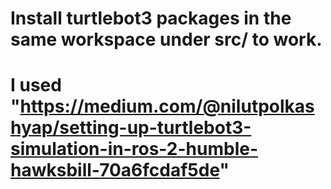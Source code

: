 # Install turtlebot3 packages in the same workspace under src/ to work.
# I used "https://medium.com/@nilutpolkashyap/setting-up-turtlebot3-simulation-in-ros-2-humble-hawksbill-70a6fcdaf5de"

